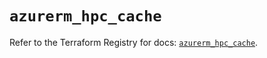 # `azurerm_hpc_cache`

Refer to the Terraform Registry for docs: [`azurerm_hpc_cache`](https://registry.terraform.io/providers/hashicorp/azurerm/3.88.0/docs/resources/hpc_cache).
